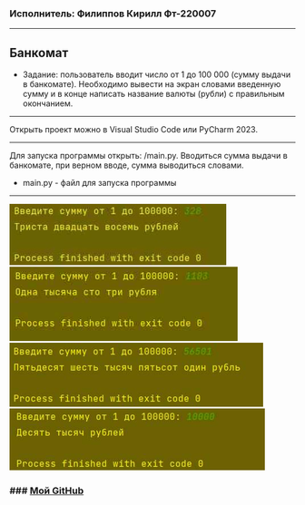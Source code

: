 ### Исполнитель: Филиппов Кирилл Фт-220007

---

## Банкомат
* Задание: пользователь вводит число от 1 до 100 000 (сумму выдачи в банкомате). Необходимо вывести на экран словами введенную сумму и в конце написать название валюты (рубли) с правильным окончанием.

---

Открыть проект можно в Visual Studio Code или PyCharm 2023.

---
Для запуска программы открыть: /main.py. Вводиться сумма выдачи в банкомате, при верном вводе, сумма выводиться словами.

* main.py - файл для запуска программы

---

![21.jpg](21.jpg)
![22.jpg](22.jpg)
![23.jpg](23.jpg)
![24.jpg](24.jpg)

### ### [Мой GitHub](https://github.com/ste1wallF)